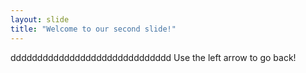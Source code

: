 ```yaml
---
layout: slide
title: "Welcome to our second slide!"
---
```

dddddddddddddddddddddddddddddd
Use the left arrow to go back!
